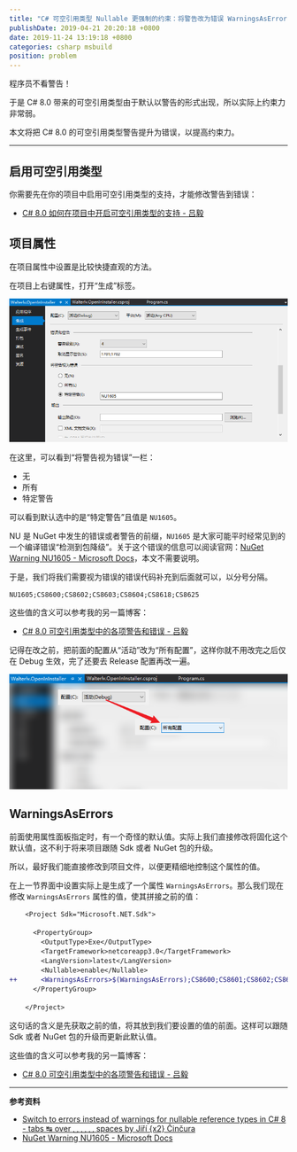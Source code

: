 ```yaml
---
title: "C# 可空引用类型 Nullable 更强制的约束：将警告改为错误 WarningsAsErrors"
publishDate: 2019-04-21 20:20:18 +0800
date: 2019-11-24 13:19:18 +0800
categories: csharp msbuild
position: problem
---
```


程序员不看警告！

于是 C# 8.0 带来的可空引用类型由于默认以警告的形式出现，所以实际上约束力非常弱。

本文将把 C# 8.0 的可空引用类型警告提升为错误，以提高约束力。

---

<div id="toc"></div>

## 启用可空引用类型

你需要先在你的项目中启用可空引用类型的支持，才能修改警告到错误：

- [C# 8.0 如何在项目中开启可空引用类型的支持 - 吕毅](/post/how-to-enable-nullable-reference-types.html)

## 项目属性

在项目属性中设置是比较快捷直观的方法。

在项目上右键属性，打开“生成”标签。

![项目属性](/static/posts/2019-04-21-19-40-24.png)

在这里，可以看到“将警告视为错误”一栏：

- 无
- 所有
- 特定警告

可以看到默认选中的是“特定警告”且值是 `NU1605`。

NU 是 NuGet 中发生的错误或者警告的前缀，`NU1605` 是大家可能平时经常见到的一个编译错误“检测到包降级”。关于这个错误的信息可以阅读官网：[NuGet Warning NU1605 - Microsoft Docs](https://docs.microsoft.com/en-us/nuget/reference/errors-and-warnings/nu1605)，本文不需要说明。

于是，我们将我们需要视为错误的错误代码补充到后面就可以，以分号分隔。

```
NU1605;CS8600;CS8602;CS8603;CS8604;CS8618;CS8625
```

这些值的含义可以参考我的另一篇博客：

- [C# 8.0 可空引用类型中的各项警告和错误 - 吕毅](/post/nullable-context-options-warnings.html)

记得在改之前，把前面的配置从“活动”改为“所有配置”，这样你就不用改完之后仅在 Debug 生效，完了还要去 Release 配置再改一遍。

![改为所有配置](/static/posts/2019-04-21-19-46-46.png)

## WarningsAsErrors

前面使用属性面板指定时，有一个奇怪的默认值。实际上我们直接修改将固化这个默认值，这不利于将来项目跟随 Sdk 或者 NuGet 包的升级。

所以，最好我们能直接修改到项目文件，以便更精细地控制这个属性的值。

在上一节界面中设置实际上是生成了一个属性 `WarningsAsErrors`。那么我们现在修改 `WarningsAsErrors` 属性的值，使其拼接之前的值：

```diff
    <Project Sdk="Microsoft.NET.Sdk">
    
      <PropertyGroup>
        <OutputType>Exe</OutputType>
        <TargetFramework>netcoreapp3.0</TargetFramework>
        <LangVersion>latest</LangVersion>
        <Nullable>enable</Nullable>
++      <WarningsAsErrors>$(WarningsAsErrors);CS8600;CS8601;CS8602;CS8603;CS8604;CS8618;CS8622;CS8625</WarningsAsErrors>
      </PropertyGroup>
    
    </Project>
```

这句话的含义是先获取之前的值，将其放到我们要设置的值的前面。这样可以跟随 Sdk 或者 NuGet 包的升级而更新此默认值。

这些值的含义可以参考我的另一篇博客：

- [C# 8.0 可空引用类型中的各项警告和错误 - 吕毅](/post/nullable-context-options-warnings.html)

---

**参考资料**

- [Switch to errors instead of warnings for nullable reference types in C# 8 - tabs ↹ over ␣ ␣ ␣ spaces by Jiří {x2} Činčura](https://www.tabsoverspaces.com/233764-switch-to-errors-instead-of-warnings-for-nullable-reference-types-in-csharp-8)
- [NuGet Warning NU1605 - Microsoft Docs](https://docs.microsoft.com/en-us/nuget/reference/errors-and-warnings/nu1605)
